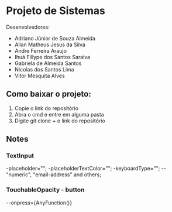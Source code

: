 # Projeto de Sistemas
Desenvolvedores: 

* Adriano Júnior de Souza Almeida
* Allan Matheus Jesus da Silva
* Andre Ferreira Araujo 
* Ihuá Fillype dos Santos Saraiva 
* Gabriela de Almeida Santos
* Nicolas dos Santos Lima
* Vitor Mesquita Alves

## Como baixar o projeto:

1. Copie o link do repositório
2. Abra o cmd e entre em alguma pasta 
3. Digite git clone + o link do repositório 

## Notes

### TextInput
-placeholder="";
-placeholderTextColor="";
-keyboardType="";
--"numeric", "email-address" and others;

### TouchableOpacity - button
--onpress={AnyFunction()}
